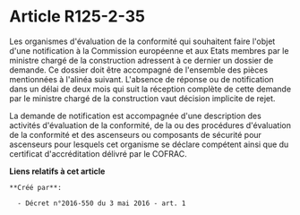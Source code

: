 # Article R125-2-35

Les organismes d'évaluation de la conformité qui souhaitent faire l'objet d'une notification à la Commission européenne et
aux Etats membres par le ministre chargé de la construction adressent à ce dernier un dossier de demande. Ce dossier doit
être accompagné de l'ensemble des pièces mentionnées à l'alinéa suivant. L'absence de réponse ou de notification dans un
délai de deux mois qui suit la réception complète de cette demande par le ministre chargé de la construction vaut décision
implicite de rejet.

La demande de notification est accompagnée d'une description des activités d'évaluation de la conformité, de la ou des
procédures d'évaluation de la conformité et des ascenseurs ou composants de sécurité pour ascenseurs pour lesquels cet
organisme se déclare compétent ainsi que du certificat d'accréditation délivré par le COFRAC.

**Liens relatifs à cet article**

	**Créé par**:

	  - Décret n°2016-550 du 3 mai 2016 - art. 1
